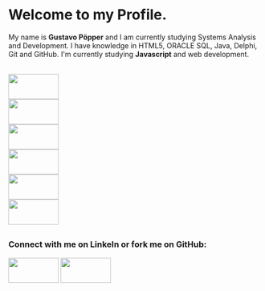 <h1><strong> Welcome to my Profile. </strong></h1>

My name is <strong>Gustavo Pöpper</strong> and I am currently studying Systems Analysis and Development. I have knowledge in HTML5, ORACLE SQL, Java, Delphi, Git and GitHub. I'm currently studying <strong>Javascript</strong> and web development.

<link rel="stylesheet" href="https://cdn.jsdelivr.net/gh/devicons/devicon@v2.15.1/devicon.min.css">

<div style="display: grid" onclick="disable"><br>
    <a href="https://www.devmedia.com.br/o-que-e-o-html5/25820"><img src="https://cdn.jsdelivr.net/gh/devicons/devicon/icons/html5/html5-original.svg" width="100" height="50"/></a>
    <a href="https://www.oracle.com/br/database/technologies/appdev/plsql.html"><img src="https://cdn.jsdelivr.net/gh/devicons/devicon/icons/oracle/oracle-original.svg" width="100" height="50"/></a>
    <a href="https://www.java.com/pt-BR/"><img src="https://cdn.jsdelivr.net/gh/devicons/devicon/icons/java/java-original.svg" width="100" height="50"/></a>
    <a href="https://www.javascript.com/"><img src="https://cdn.jsdelivr.net/gh/devicons/devicon/icons/javascript/javascript-plain.svg" width="100" height="50"/></a>
    <a href="https://git-scm.com"><img src="https://cdn.jsdelivr.net/gh/devicons/devicon/icons/git/git-original.svg" width="100" height="50"/></a>
    <a href="https://github.com/"><img src="https://cdn.jsdelivr.net/gh/devicons/devicon/icons/github/github-original-wordmark.svg" width="100" height="50"/></a>
</div>

##

<h3>Connect with me on LinkeIn or fork me on GitHub:</h3>

<div>
    <a href="https://www.linkedin.com/in/gustavopopper/"><img src="https://cdn.jsdelivr.net/gh/devicons/devicon/icons/linkedin/linkedin-original.svg" width="100" height="50" /></a>
    <a href="https://github.com/poppergustavo/ProjectX"><img src="https://cdn.jsdelivr.net/gh/devicons/devicon/icons/github/github-original-wordmark.svg" width="100" height="50"/></a>
</div>
 
  
